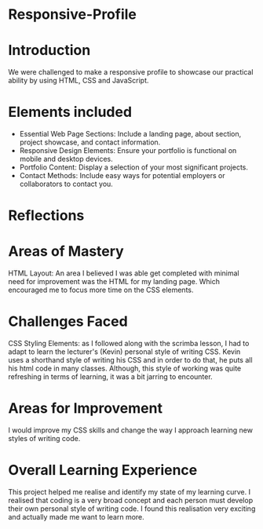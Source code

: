 # Responsive-Profile
# Introduction
We were challenged to make a responsive profile to showcase our practical ability by using HTML, CSS and JavaScript.

# Elements included

- Essential Web Page Sections: Include a landing page, about section, project showcase, and contact information.
- Responsive Design Elements: Ensure your portfolio is functional on mobile and desktop devices.
- Portfolio Content: Display a selection of your most significant projects.
- Contact Methods: Include easy ways for potential employers or collaborators to contact you.

# Reflections
# Areas of Mastery
HTML Layout: An area I believed I was able get completed with minimal need for improvement was the HTML for my landing page. Which encouraged me to focus more time on the CSS elements.

# Challenges Faced
CSS Styling Elements: as I followed along with the scrimba lesson, I had to adapt to learn the lecturer's (Kevin) personal style of writing CSS. Kevin uses a shorthand style of writing his CSS and in order to do that, he puts all his html code in many classes. Although, this style of working was quite refreshing in terms of learning, it was a bit jarring to encounter.  

# Areas for Improvement 
I would improve my CSS skills and change the way I approach learning new styles of writing code.

# Overall Learning Experience
This project helped me realise and identify my state of my learning curve. I realised that coding is a very broad concept and each person must develop their own personal style of writing code. I found this realisation very exciting and actually made me want to learn more.